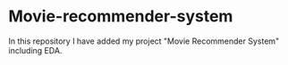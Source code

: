 # Movie-recommender-system
In this repository I have added my project "Movie Recommender System" including EDA.
